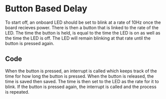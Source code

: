 # Button Based Delay
To start off, an onboard LED should be set to blink at a rate of 10Hz once the board recieves power. There is 
then a button that is linked to the rate of the LED. The time the button is held, is equal to the 
time the LED is on as well as the time the LED is off. The LED will remain blinking at that rate until the button
is pressed again. 

## Code
When the button is pressed, an interrupt is called which keeps track of the time for how long the button is pressed. 
When the button is released, the time is saved then saved. The time is then set to the LED as the rate for it to 
blink. If the button is pressed again, the interrupt is called and the process is repeated. 